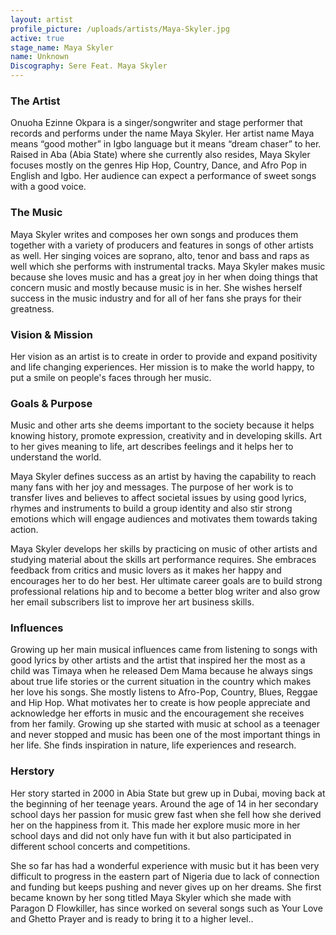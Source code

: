 ```yaml
---
layout: artist
profile_picture: /uploads/artists/Maya-Skyler.jpg
active: true
stage_name: Maya Skyler
name: Unknown
Discography: Sere Feat. Maya Skyler
---
```

### The Artist
Onuoha Ezinne Okpara is a singer/songwriter and stage performer that records and performs under the name Maya Skyler. Her artist name Maya means “good mother” in Igbo language but it means “dream chaser” to her. Raised in Aba (Abia State) where she currently also resides, Maya Skyler focuses mostly on the genres Hip Hop, Country, Dance, and Afro Pop in English and Igbo. Her audience can expect a performance of sweet songs with a good voice.

### The Music
Maya Skyler writes and composes her own songs and produces them together with a variety of producers and features in songs of other artists as well. Her singing voices are soprano, alto, tenor and bass and raps as well which she performs with instrumental tracks. Maya Skyler makes music because she loves music and has a great joy in her when doing things that concern music and mostly because music is in her. She wishes herself success in the music industry and for all of her fans she prays for their greatness.

### Vision & Mission
Her vision as an artist is to create in order to provide and expand positivity and life changing experiences. Her mission is to make the world happy, to put a smile on people's faces through her music.

### Goals & Purpose
Music and other arts she deems important to the society because it helps knowing history, promote expression, creativity and in developing skills. Art to her gives meaning to life, art describes feelings and it helps her to understand the world.

Maya Skyler defines success as an artist by having the capability to reach many fans with her joy and messages. The purpose of her work is to transfer lives and believes to affect societal issues by using good lyrics, rhymes and instruments to build a group identity and also stir strong emotions which will engage audiences and motivates them towards taking action.

Maya Skyler develops her skills by practicing on music of other artists and studying material about the skills art performance requires. She embraces feedback from critics and music lovers as it makes her happy and encourages her to do her best. Her ultimate career goals are to build strong professional relations hip and to become a better blog writer and also grow her email subscribers list to improve her art business skills.

### Influences
Growing up her main musical influences came from listening to songs with good lyrics by other artists and the artist that inspired her the most as a child was Timaya when he released Dem Mama because he always sings about true life stories or the current situation in the country which makes her love his songs. She mostly listens to Afro-Pop, Country, Blues, Reggae and Hip Hop. What motivates her to create is how people appreciate and acknowledge her efforts in music and the encouragement she receives from her family. Growing up she started with music at school as a teenager and never stopped and music has been one of the most important things in her life. She finds inspiration in nature, life experiences and research.

### Herstory
Her story started in 2000 in Abia State but grew up in Dubai, moving back at the beginning of her teenage years. Around the age of 14 in her secondary school days her passion for music grew fast when she fell how she derived her on the happiness from it. This made her explore music more in her school days and did not only have fun with it but also participated in different school concerts and competitions.

She so far has had a wonderful experience with music but it has been very difficult to progress in the eastern part of Nigeria due to lack of connection and funding but keeps pushing and never gives up on her dreams. She first became known by her song titled Maya Skyler which she made with Paragon D Flowkiller, has since worked on several songs such as Your Love and Ghetto Prayer and is ready to bring it to a higher level..
